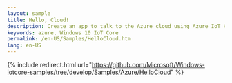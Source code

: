 ```yaml
---
layout: sample
title: Hello, Cloud!
description: Create an app to talk to the Azure cloud using Azure IoT Hub.
keywords: azure, Windows 10 IoT Core
permalink: /en-US/Samples/HelloCloud.htm
lang: en-US
---
```

{% include redirect.html url="https://github.com/Microsoft/Windows-iotcore-samples/tree/develop/Samples/Azure/HelloCloud" %}
